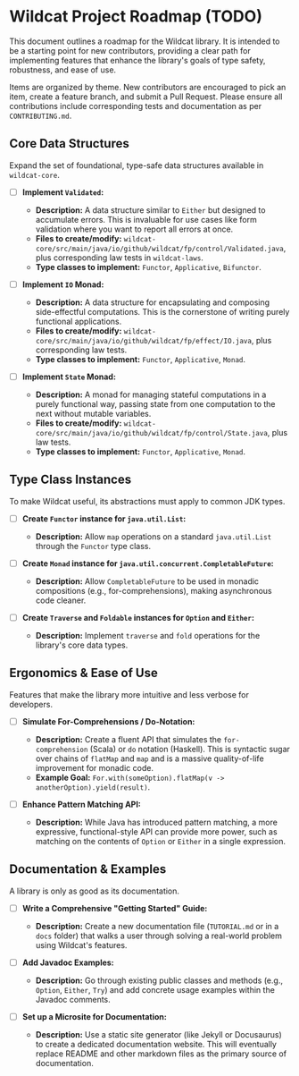 # Wildcat Project Roadmap (TODO)

This document outlines a roadmap for the Wildcat library. It is intended to be a starting point for new contributors, providing a clear path for implementing features that enhance the library's goals of type safety, robustness, and ease of use.

Items are organized by theme. New contributors are encouraged to pick an item, create a feature branch, and submit a Pull Request. Please ensure all contributions include corresponding tests and documentation as per `CONTRIBUTING.md`.

## Core Data Structures

Expand the set of foundational, type-safe data structures available in `wildcat-core`.

- [ ] **Implement `Validated`:**
    - **Description:** A data structure similar to `Either` but designed to accumulate errors. This is invaluable for use cases like form validation where you want to report all errors at once.
    - **Files to create/modify:** `wildcat-core/src/main/java/io/github/wildcat/fp/control/Validated.java`, plus corresponding law tests in `wildcat-laws`.
    - **Type classes to implement:** `Functor`, `Applicative`, `Bifunctor`.

- [ ] **Implement `IO` Monad:**
    - **Description:** A data structure for encapsulating and composing side-effectful computations. This is the cornerstone of writing purely functional applications.
    - **Files to create/modify:** `wildcat-core/src/main/java/io/github/wildcat/fp/effect/IO.java`, plus corresponding law tests.
    - **Type classes to implement:** `Functor`, `Applicative`, `Monad`.

- [ ] **Implement `State` Monad:**
    - **Description:** A monad for managing stateful computations in a purely functional way, passing state from one computation to the next without mutable variables.
    - **Files to create/modify:** `wildcat-core/src/main/java/io/github/wildcat/fp/control/State.java`, plus law tests.
    - **Type classes to implement:** `Functor`, `Applicative`, `Monad`.

## Type Class Instances

To make Wildcat useful, its abstractions must apply to common JDK types.

- [ ] **Create `Functor` instance for `java.util.List`:**
    - **Description:** Allow `map` operations on a standard `java.util.List` through the `Functor` type class.

- [ ] **Create `Monad` instance for `java.util.concurrent.CompletableFuture`:**
    - **Description:** Allow `CompletableFuture` to be used in monadic compositions (e.g., for-comprehensions), making asynchronous code cleaner.

- [ ] **Create `Traverse` and `Foldable` instances for `Option` and `Either`:**
    - **Description:** Implement `traverse` and `fold` operations for the library's core data types.

## Ergonomics & Ease of Use

Features that make the library more intuitive and less verbose for developers.

- [ ] **Simulate For-Comprehensions / Do-Notation:**
    - **Description:** Create a fluent API that simulates the `for-comprehension` (Scala) or `do` notation (Haskell). This is syntactic sugar over chains of `flatMap` and `map` and is a massive quality-of-life improvement for monadic code.
    - **Example Goal:** `For.with(someOption).flatMap(v -> anotherOption).yield(result)`.

- [ ] **Enhance Pattern Matching API:**
    - **Description:** While Java has introduced pattern matching, a more expressive, functional-style API can provide more power, such as matching on the contents of `Option` or `Either` in a single expression.

## Documentation & Examples

A library is only as good as its documentation.

- [ ] **Write a Comprehensive "Getting Started" Guide:**
    - **Description:** Create a new documentation file (`TUTORIAL.md` or in a `docs` folder) that walks a user through solving a real-world problem using Wildcat's features.

- [ ] **Add Javadoc Examples:**
    - **Description:** Go through existing public classes and methods (e.g., `Option`, `Either`, `Try`) and add concrete usage examples within the Javadoc comments.

- [ ] **Set up a Microsite for Documentation:**
    - **Description:** Use a static site generator (like Jekyll or Docusaurus) to create a dedicated documentation website. This will eventually replace README and other markdown files as the primary source of documentation.
